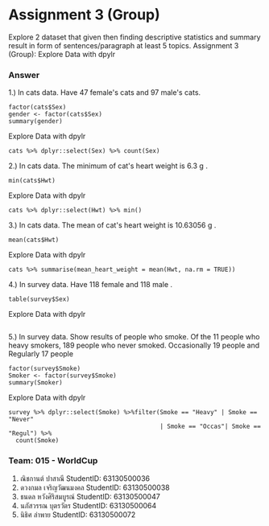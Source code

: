 # Assignment 3 (Group)
Explore 2 dataset that given then finding descriptive statistics and summary result in form of sentences/paragraph at least 5 topics.
Assignment 3 (Group): Explore Data with dpylr

### Answer

1.) In cats data. Have 47 female's cats and 97 male's cats.
```{R}
factor(cats$Sex)
gender <- factor(cats$Sex)
summary(gender)
```
Explore Data with dpylr
```{R}
cats %>% dplyr::select(Sex) %>% count(Sex)
```


2.) In cats data. The minimum of cat's heart weight is 6.3 g .
```{R}
min(cats$Hwt)
```
Explore Data with dpylr
```{R}
cats %>% dplyr::select(Hwt) %>% min()
```
3.) In cats data. The mean of cat's heart weight is 10.63056 g .
```{R}
mean(cats$Hwt)
```
Explore Data with dpylr
```{R}
cats %>% summarise(mean_heart_weight = mean(Hwt, na.rm = TRUE))
```

4.) In survey data. Have 118 female and 118 male .
```{R}
table(survey$Sex)
```
Explore Data with dpylr
```{R}

```

5.) In survey data. Show results of people who smoke. Of the 11 people who heavy smokers, 189 people who never smoked.
Occasionally 19 people and Regularly 17 people
```{R}
factor(survey$Smoke)
Smoker <- factor(survey$Smoke)
summary(Smoker)
```
Explore Data with dpylr
```{R}
survey %>% dplyr::select(Smoke) %>%filter(Smoke == "Heavy" | Smoke == "Never"
                                          | Smoke == "Occas"| Smoke == "Regul") %>%
  count(Smoke)
```

### Team: 015 - WorldCup

1. ณิชกานต์ ปาสาณี     StudentID: 63130500036
2. ดวงกมล เจริญวัฒนมงคล    StudentID: 63130500038
3. ธนดล หวังศิริสมบูรณ์    StudentID: 63130500047
4. นภัสวรรณ บุตรวัตร      StudentID: 63130500064
5. นิธิศ ลำพาย     StudentID: 63130500072
